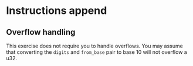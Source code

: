 # Instructions append

## Overflow handling

This exercise does not require you to handle overflows.
You may assume that converting the `digits` and `from_base` pair to base 10 will not overflow a u32.
